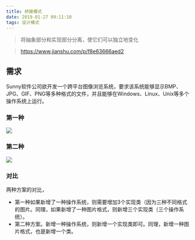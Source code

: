 ```yaml
---
title: 桥接模式
date: 2019-01-27 09:11:10
tags: 设计模式
---
```



> 将抽象部分和实现部分分离，使它们可以独立地变化

> https://www.jianshu.com/p/f8e63666aed2


## 需求
Sunny软件公司欲开发一个跨平台图像浏览系统，要求该系统能够显示BMP、JPG、GIF、PNG等多种格式的文件，并且能够在Windows、Linux、Unix等多个操作系统上运行。


<!--more-->

### 第一种

![](https://beer-1256523277.cos.ap-shanghai.myqcloud.com/blog/20190127_bridge_old.png
)



### 第二种


![](https://beer-1256523277.cos.ap-shanghai.myqcloud.com/blog/20190127_bridge_new.png
)

### 对比

两种方案的对比，
- 第一种如果新增了一种操作系统，则需要增加3个实现类（因为三种不同格式的图片。同理，如果新增了一种图片格式，则新增三个实现类（三个操作系统）。
- 第二种方案。新增一种操作系统，则新增一个实现类即可。同理，新增一种图片格式，也是新增一个类。

